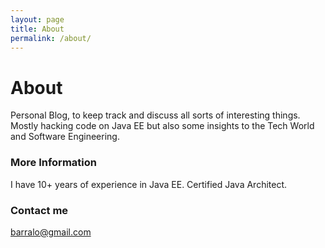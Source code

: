 ```yaml
---
layout: page
title: About
permalink: /about/
---
```


# About

Personal Blog, to keep track and discuss all sorts of interesting things. Mostly hacking code on Java EE but also some insights to the Tech World and Software Engineering.

### More Information

I have 10+ years of experience in Java EE. Certified Java Architect.

### Contact me

[barralo@gmail.com](mailto:barralo@gmail.com)